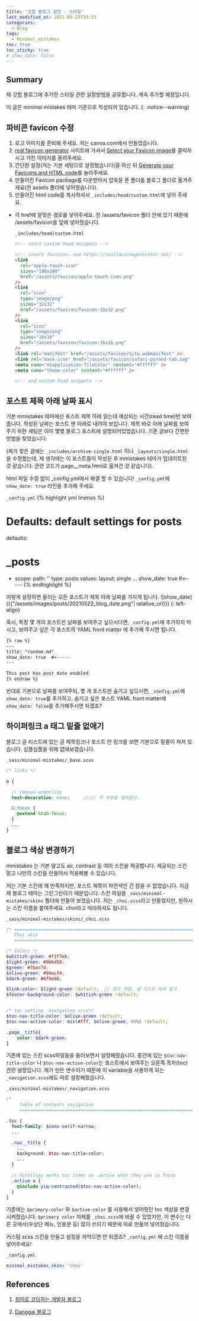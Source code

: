 ```yaml
---
title: '깃헙 블로그 설정 - 스타일'
last_modified_at: 2021-05-23T10:33
categories:
  - Blog
tags:
  - minimal_mistakes
toc: true
toc_sticky: true
# show_date: false
---
```


## Summary 
제 깃헙 블로그에 추가한 스타일 관련 설정방법을 공유합니다. 계속 추가할 예정입니다.

이 글은 minimal mistakes 테마 기준으로 작성되어 있습니다.
{: .notice--warning}

## 파비콘 favicon 수정 

1. 로고 이미지를 준비해 주세요. 저는 canva.com에서 만들었습니다. 
2. [real favicon generator](https://realfavicongenerator.net/) 사이트에 가셔서 <a href="#" class="btn btn--info" style="pointer-events:none;">Select your Favicon image</a>를 클릭하시고 가진 이미지를 올려주세요. 
3. 간단한 설정(저는 기본 세팅으로 설정했습니다)을 하신 뒤 <a href="#" class="btn btn--info" style="pointer-events:none;">Generate your Favicons and HTML code</a>를 눌러주세요. 
4. 만들어진 Favicon package를 다운받아서 압축을 푼 폴더를 블로그 폴더로 옮겨주세요(전 assets 폴더에 넣어줬습니다). 
5. 만들어진 html code를 복사하셔서  `_includes/head/custom.html`에 넣어 주세요. 
  - 각 href에 알맞은 경로를 넣어주세요. 전 /assets/favicon 폴더 안에 있기 때문에 /assets/favicon을 앞에 넣어줬습니다.

    `_includes/head/custom.html`
    ```html
    <!-- start custom head snippets -->

    <!-- insert favicons. use https://realfavicongenerator.net/ -->
    <link
      rel="apple-touch-icon"
      sizes="180x180"
      href="/assets/favicon/apple-touch-icon.png"
    />
    <link
      rel="icon"
      type="image/png"
      sizes="32x32"
      href="/assets/favicon/favicon-32x32.png"
    />
    <link
      rel="icon"
      type="image/png"
      sizes="16x16"
      href="/assets/favicon/favicon-16x16.png"
    />
    <link rel="manifest" href="/assets/favicon/site.webmanifest" />
    <link rel="mask-icon" href="/assets/favicon/safari-pinned-tab.svg" color="#5bbad5" />
    <meta name="msapplication-TileColor" content="#ffffff" />
    <meta name="theme-color" content="#ffffff" />

    <!-- end custom head snippets -->
    ```


## 포스트 제목 아래 날짜 표시 
기본 mmistakes 테마에선 포스트 제목 아래 읽는데 예상되는 시간(read time)만 보여줍니다. 작성된 날짜는 포스트 맨 아래로 내려야 보입니다. 제목 바로 아래 날짜를 보여주기 위한 세팅은 이미 몇몇 블로그 포스트에 설명되어있었습니다. 기존 글보다 간편한 방법을 찾았습니다. 

(제가 찾은 글에는 `_includes/archive-single.html` 이나 `_layouts/single.html`을 수정했는데, 제 생각에는 이 포스트들이 작성된 후 mmistakes 테마가 업데이트된 것 같습니다. 관련 코드가 page__meta.html로 옮겨간 것 같습니다). 

html 파일 수정 없이 _config.yml에서 해결 할 수 있습니다!
`_config.yml`에 `show_date: true` 라인을 추가해 주세요.

`_config.yml`
{% highlight yml linenos %}
# Defaults: default settings for posts
defaults:
  # _posts
  - scope:
      path: ''
      type: posts
    values:
      layout: single
      ...
      show_date: true  #<-----
{% endhighlight %}

이렇게 설정하면 올리는 모든 포스트가 제목 아래 날짜를 가지게 됩니다. 
![show_date]({{"/assets/images/posts/20210522_blog_date.png"| relative_url}})
{: left-align}

혹시, 특정 몇 개의 포스트만 날짜를 보여주고 싶으시다면, 
 `_config.yml`에 추가하지 마시고, 보여주고 싶은 각 포스트의 YAML front matter 에 추가해 주시면 됩니다. 
 
 ```md
 {% raw %}
---
title: "random.md"
show_date: true  #<-----
---

This post has post date enabled.
 {% endraw %}
```

반대로 기본으로 날짜를 보여주되, 몇 개 포스트만 숨기고 싶으시면, 
`_config.yml`에 `show_date: true`를 추가하고, 숨기고 싶은 포스트 YAML front matter에 `show_date: false`를 추가해주시면 되겠죠?


## 하이퍼링크 a 태그 밑줄 없애기 

블로그 글 리스트에 있는 글 제목링크나 포스트 안 링크를 보면 기본으로 밑줄이 쳐져 있습니다. 
심플심플을 위해 없애보겠습니다.

`_sass/minimal-mistakes/_base.scss`
```scss
/* links */

a {

  // remove underline 
  text-decoration: none;     ///// 이 부분을 넣어준다. 

  &:focus {
    @extend %tab-focus;
  }
  ...
}
```


## 블로그 색상 변경하기
mmistakes 는 기본 말고도 air, contrast 등 여러 스킨을 제공합니다. 
제공되는 스킨 말고 나만의 스킨을 만들어서 적용해볼 수 있습니다.

저는 기본 스킨에 꽤 만족하지만, 포스트 제목이 파란색인 건 참을 수 없었습니다. 
지금 제 블로그 테마는 그린그린이기 때문입니다. 스킨 파일을 `_sass/minimal-mistakes/skins` 폴더에 만들어 보겠습니다. 저는 `_choi.scss`라고 만들었지만, 원하시는 스킨 이름을 붙여주세요. choi라고 따라하셔도 됩니다.

`_sass/minimal-mistakes/skins/_choi.scss`
```scss
/* ==========================================================================
   Choi skin
   ========================================================================== */

/* Colors */
$whitish-green: #f1f7eb;
$light-green: #9bbd58; 
$green: #7bac74;
$olive-green: #94ac74;
$dark-green: #6f9e66;

$link-color: $light-green !default;  // 링크 색깔, 글 리스트 제목 링크 
$footer-background-color: $whitish-green !default; 


/* toc setting _navigation.scss*/
$toc-nav-title-color: $olive-green !default;
$toc-nav-active-color: mix(#fff, $olive-green, 80%) !default;

.page__title{
    color: $dark-green;
}
```

기존에 있는 스킨 scss파일들을 둘러보면서 설정해줬습니다. 
중간에 있는 `$toc-nav-title-color` 나 `$toc-nav-active-color`는 포스트에서 보여주는 오른쪽 목차(toc) 관련 설정입니다. 제가 만든 변수이기 때문에 이 variable을 사용하게 되는 `_navigation.scss`에도 따로 설정해줬습니다. 

`_sass/minimal-mistakes/_navigation.scss`
```scss
/*
     Table of contents navigation
     ========================================================================== */

.toc {
  font-family: $sans-serif-narrow;
  ...

  .nav__title {
    ...
    background: $toc-nav-title-color;
    ...
  }

  // Scrollspy marks toc items as .active when they are in focus
  .active a {
    @include yiq-contrasted($toc-nav-active-color);
  }
}

```

기존에는 `$primary-color` 와 `$active-color` 를 사용해서 넣어줬던 toc 색상을 변경시켜줬습니다.  `$primary color` 자체를 `_choi.scss`에 바꿀 수 있었지만, 이 변수는 다른 곳에서(우상단 메뉴, 인용문 등) 많이 쓰이기 때문에 따로 만들어 넣어줬습니다.


커스텀 scss 스킨을 만들고 설정을 까먹으면 안 되겠죠?
`_config.yml` 에 스킨 이름을 넣어주세요! 

`_config.yml`
```yml
minimal_mistakes_skin: 'choi'  
```





## References
1. [취미로 코딩하는 개발자 블로그](https://devinlife.com/howto%20github%20pages/github-pages-settings/)

2. [Danggai 블로그](https://danggai.github.io/github.io/Github.io-%EC%A0%9C%EB%AA%A9,-%EB%A7%81%ED%81%AC,-%EA%B0%95%EC%A1%B0%EC%83%89-%EB%B0%94%EA%BE%B8%EA%B8%B0/)
